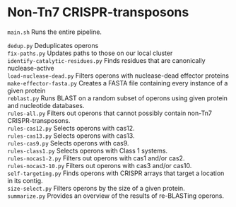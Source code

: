 # Non-Tn7 CRISPR-transposons

`main.sh` Runs the entire pipeline.  

`dedup.py` Deduplicates operons  
`fix-paths.py` Updates paths to those on our local cluster  
`identify-catalytic-residues.py` Finds residues that are canonically nuclease-active  
`load-nuclease-dead.py` Filters operons with nuclease-dead effector proteins  
`make-effector-fasta.py` Creates a FASTA file containing every instance of a given protein  
`reblast.py` Runs BLAST on a random subset of operons using given protein and nucleotide databases.   
`rules-all.py` Filters out operons that cannot possibly contain non-Tn7 CRISPR-transposons.  
`rules-cas12.py` Selects operons with cas12.  
`rules-cas13.py` Selects operons with cas13.  
`rules-cas9.py` Selects operons with cas9.  
`rules-class1.py` Selects operons with Class 1 systems.  
`rules-nocas1-2.py` Filters out operons with cas1 and/or cas2.  
`rules-nocas3-10.py` Filters out operons with cas3 and/or cas10.  
`self-targeting.py` Finds operons with CRISPR arrays that target a location in its contig.  
`size-select.py` Filters operons by the size of a given protein.  
`summarize.py` Provides an overview of the results of re-BLASTing operons.  
